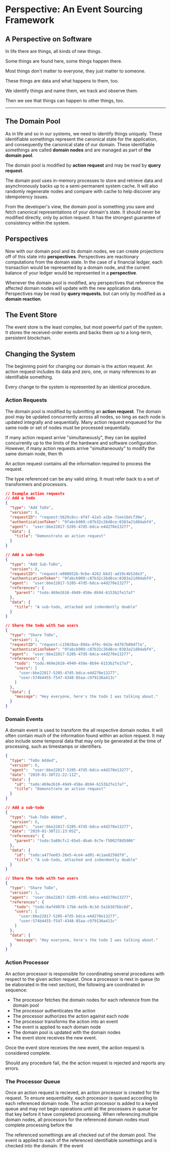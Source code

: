 # Perspective: An Event Sourcing Framework

## A  Perspective on Software

In life there are things, all kinds of new things.

Some things are found here, some things happen there.

Most things don't matter to everyone, they just matter to someone.

These things are data and what happens to them, too.

We identify things and name them, we track and observe them.

Then we see that things can happen to other things, too.

---

## The Domain Pool

As in life and so in our systems, we need to identify things uniquely. These identifiable somethings represent the canonical state for the application, and consequently the canonical state of our domain. These identifiable somethings are called **domain nodes** and are managed as part of **the domain pool**.

The domain pool is modified by **action request** and may be read by **query request**.

The domain pool uses in-memory processes to store and retrieve data and asynchronously backs up to a semi-permanent system cache. It will also randomly regenerate nodes and compare with cache to help discover any idempotency issues.

From the developer's view, the domain pool is something you save and fetch canonical representations of your domain's state. It should never be modified directly, only by action request. It has the strongest guarantee of consistency within the system.

## Perspectives

Now with our domain pool and its domain nodes, we can create projections off of this state into **perspectives**.  Perspectives are reactionary computations from the domain state. In the case of a financial ledger, each transaction would be represented by a domain node, and the current balance of your ledger would be represented in a **perspective**.

Whenever the domain pool is modified, any perspectives that reference the affected domain nodes will update with the new application data. Perspectives may be read by **query requests**, but can only by modified as a **domain reaction**.

## The Event Store

The event store is the least complex, but most powerful part of the system. It stores the received-order events and backs them up to a long-term, persistent blockchain.

## Changing the System

The beginning point for changing our domain is the action request. An action request includes its data and zero, one, or many references to an identifiable something.

Every change to the system is represented by an identical procedure.

### Action Requests

The domain pool is modified by submitting an **action request**. The domain pool may be updated concurrently across all nodes, so long as each node is updated integrally and sequentially. Many action request enqueued for the same node or set of nodes must be processed sequentially.

If many action request arrive "simultaneously", they can be applied concurrently up to the limits of the hardware and software configuration. However, if many action requests arrive "simultaneously" to modify the same domain node, then th

An action request contains all the information required to process the request.

The type referenced can be any valid string. It must refer back to a set of transformers and processors.

```json
// Example action requests
// Add a todo
{
  "type": "Add ToDo",
  "version": 0,
  "requestID": "request:5629c0cc-4f47-42a3-a1be-71ee16dcf30e",
  "authenticationToken": "9fabcb909:c87b32c26d8ce:0383a21d84abf4",
  "agent":  "user:bbe22817-5205-47d5-bdca-e4d270e13277",
  "data": {
    "title": "Demonstrate an action request"
  }
}

// Add a sub-todo
{
  "type": "Add Sub-ToDo",
  "version": 0,
  "requestID": "request:e008852b-9cbe-4262-bbd1-ad19c4b52de3",
  "authenticationToken": "9fabcb909:c87b32c26d8ce:0383a21d84abf4",
  "agent":  "user:bbe22817-5205-47d5-bdca-e4d270e13277",
  "references": {
    "parent": "todo:469e2610-4949-458e-8b94-6153b2fe17a7"
  },
  "data": {
    "title": "A sub-todo, attached and indendently doable"
  }
}

// Share the todo with two users
{
  "type": "Share ToDo",
  "version": 1,
  "requestID": "request:c15028aa-89da-4f6c-942e-64767b804f7a",
  "authenticationToken": "9fabcb909:c87b32c26d8ce:0383a21d84abf4",
  "agent":  "user:bbe22817-5205-47d5-bdca-e4d270e13277",
  "references": {
    "todo": "todo:469e2610-4949-458e-8b94-6153b2fe17a7",
    "users": [
      "user:bbe22817-5205-47d5-bdca-e4d270e13277",
      "user:574b4455-f547-4348-85aa-c979136a413c"
    ]
  },
  "data": {
    "message": "Hey everyone, here's the todo I was talking about."
  }
}
```

### Domain Events

A domain event is used to transform the all respective domain nodes. It will often contain much of the information found within an action request. It may also include some temporal data that may only be generated at the time of processing, such as timestamps or identifiers.

```json
{
  "type": "ToDo Added",
  "version": 0,
  "agent":  "user:bbe22817-5205-47d5-bdca-e4d270e13277",
  "date": "2019-01-30T21:22:11Z",
  "data": {
    "id": "todo:469e2610-4949-458e-8b94-6153b2fe17a7",
    "title": "Demonstrate an action request"
  }
}

// Add a sub-todo
{
  "type": "Sub-ToDo Added",
  "version": 0,
  "agent":  "user:bbe22817-5205-47d5-bdca-e4d270e13277",
  "date": "2019-01-30T21:23:05Z",
  "references": {
    "parent": "todo:5a80cfc2-65e5-4ba6-9c7e-f5002f8d5906"
  },
  "data": {
    "id": "todo:a477ee03-26e5-4ce4-ad01-4c1ae8258d79",
    "title": "A sub-todo, attached and indendently doable"
  }
}

// Share the todo with two users
{
  "type": "Share ToDo",
  "version": 1,
  "agent":  "user:bbe22817-5205-47d5-bdca-e4d270e13277",
  "references": {
    "todo": "todo:6af49078-17b6-4e5b-8c3d-5a16387bbc8d",
    "users": [
      "user:bbe22817-5205-47d5-bdca-e4d270e13277",
      "user:574b4455-f547-4348-85aa-c979136a413c"
    ]
  },
  "data": {
    "message": "Hey everyone, here's the todo I was talking about."
  }
}
```

### Action Processor

An action processor is responsible for coordinating several procedures with respect to the given action request. Once a processor is next in queue (to be elaborated in the next section), the following are coordinated in sequence:

- The processor fetches the domain nodes for each reference from the domain pool
- The processor authenticates the action
- The processor authorizes the action against each node
- The processor transforms the action into an event
- The event is applied to each domain node
- The domain pool is updated with the domain nodes
- The event store receives the new event.

Once the event store receives the new event, the action request is considered complete.

Should any procedure fail, the the action request is rejected and reports any errors.

<!-- - Syntatic validation occurs (should be moved to another space, action requests should be assumed to be syntactically correct by this step) -->

### The Processor Queue

Once an action request is recieved, an action processor is created for the request. To ensure sequentiality, each processor is queued according to each referenced domain node. The action processor is added to a keyed queue and may not begin operations until all the processers in queue for that key before it have completed processing. When referencing multiple domain nodes, all processors for the referenced domain nodes must complete processing before the

The referenced somethings are all checked out of the domain pool. The event is applied to each of the referenced identifiable somethings and is checked into the domain. If the event
